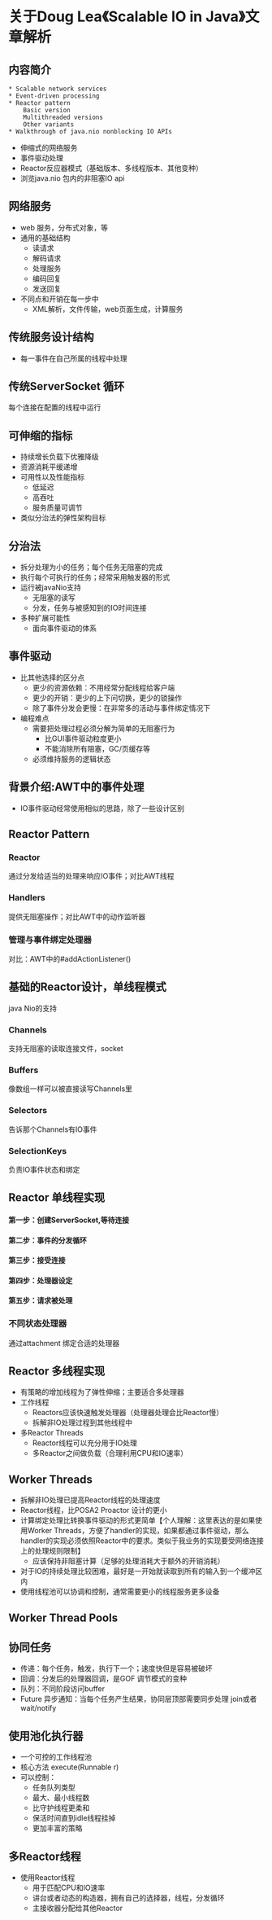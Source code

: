 # 关于Doug Lea《Scalable IO in Java》文章解析
## 内容简介
```
* Scalable network services
* Event-driven processing
* Reactor pattern
    Basic version 
    Multithreaded versions 
    Other variants
* Walkthrough of java.nio nonblocking IO APIs

```
* 伸缩式的网络服务
* 事件驱动处理
* Reactor反应器模式（基础版本、多线程版本、其他变种）
* 浏览java.nio 包内的非阻塞IO api

## 网络服务
* web 服务，分布式对象，等
* 通用的基础结构
    * 读请求
    * 解码请求
    * 处理服务
    * 编码回复
    * 发送回复
* 不同点和开销在每一步中
    * XML解析，文件传输，web页面生成，计算服务
    
## 传统服务设计结构
* 每一事件在自己所属的线程中处理

## 传统ServerSocket 循环
每个连接在配置的线程中运行

## 可伸缩的指标
* 持续增长负载下优雅降级
* 资源消耗平缓递增
* 可用性以及性能指标
    * 低延迟
    * 高吞吐
    * 服务质量可调节
* 类似分治法的弹性架构目标

## 分治法
* 拆分处理为小的任务；每个任务无阻塞的完成
* 执行每个可执行的任务；经常采用触发器的形式
* 运行被javaNio支持
    * 无阻塞的读写
    * 分发，任务与被感知到的IO时间连接
* 多种扩展可能性
    * 面向事件驱动的体系
    
## 事件驱动
* 比其他选择的区分点
    * 更少的资源依赖：不用经常分配线程给客户端
    * 更少的开销：更少的上下问切换，更少的锁操作
    * 除了事件分发会更慢：在非常多的活动与事件绑定情况下
* 编程难点
    * 需要把处理过程必须分解为简单的无阻塞行为
        * 比GUI事件驱动粒度更小
        * 不能消除所有阻塞，GC/页缓存等
    * 必须维持服务的逻辑状态 
    
## 背景介绍:AWT中的事件处理
* IO事件驱动经常使用相似的思路，除了一些设计区别

## Reactor Pattern
### Reactor
通过分发给适当的处理来响应IO事件；对比AWT线程
### Handlers
提供无阻塞操作；对比AWT中的动作监听器
### 管理与事件绑定处理器 
对比：AWT中的#addActionListener()

## 基础的Reactor设计，单线程模式
java Nio的支持
### Channels
支持无阻塞的读取连接文件，socket
### Buffers
像数组一样可以被直接读写Channels里
### Selectors
告诉那个Channels有IO事件
### SelectionKeys
负责IO事件状态和绑定

## Reactor  单线程实现
#### 第一步：创建ServerSocket,等待连接
#### 第二步：事件的分发循环
#### 第三步：接受连接
#### 第四步：处理器设定
#### 第五步：请求被处理
    
### 不同状态处理器
通过attachment 绑定合适的处理器

## Reactor  多线程实现
* 有策略的增加线程为了弹性伸缩；主要适合多处理器
* 工作线程
    * Reactors应该快速触发处理器（处理器处理会比Reactor慢）
    * 拆解非IO处理过程到其他线程中
* 多Reactor Threads
    * Reactor线程可以充分用于IO处理
    * 多Reactor之间做负载（合理利用CPU和IO速率）
## Worker Threads
* 拆解非IO处理已提高Reactor线程的处理速度
* Reactor线程，比POSA2 Proactor 设计的更小
* 计算绑定处理比转换事件驱动的形式更简单【个人理解：这里表达的是如果使用Worker Threads，方便了handler的实现，如果都通过事件驱动，那么handler的实现必须依照Reactor中的要求。类似于我业务的实现要受网络连接上的处理规则限制】
    * 应该保持非阻塞计算（足够的处理消耗大于额外的开销消耗）
* 对于IO的持续处理比较困难，最好是一开始就读取到所有的输入到一个缓冲区内
* 使用线程池可以协调和控制，通常需要更小的线程服务更多设备

## Worker Thread Pools

## 协同任务
* 传递：每个任务，触发，执行下一个；速度快但是容易被破坏
* 回调：分发后的处理器回调，是GOF 调节模式的变种
* 队列：不同阶段访问buffer
* Future 异步通知：当每个任务产生结果，协同层顶部需要同步处理 join或者 wait/notify

## 使用池化执行器
* 一个可控的工作线程池
* 核心方法 execute(Runnable r)
* 可以控制：
    * 任务队列类型
    * 最大、最小线程数
    * 比守护线程更柔和
    * 保活时间直到idle线程挂掉
    * 更加丰富的策略
    
## 多Reactor线程
* 使用Reactor线程
    * 用于匹配CPU和IO速率
    * 讲台或者动态的构造器，拥有自己的选择器，线程，分发循环
    * 主接收器分配给其他Reactor
    
    

